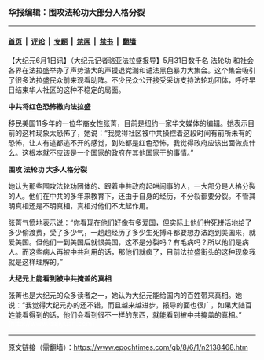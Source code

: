 ### 华报编辑：围攻法轮功大部分人格分裂

---

#### [首页](../../../..?n2138468) &nbsp;|&nbsp; [评论](../../../../../epoch-comment?n2138468) &nbsp;|&nbsp; [专题](../../../../../epoch-special?n2138468) &nbsp;|&nbsp; [禁闻](../../../../../epoch-news?n2138468) &nbsp;|&nbsp; [禁书](../../../../../books?n2138468) &nbsp;|&nbsp; [翻墙](https://github.com/gfw-breaker/nogfw/blob/master/README.md?n2138468)


<div class="post_content" id="artbody" itemprop="articleBody">
 <!-- article content begin -->
 <p>
  【大纪元6月1日讯】（大纪元记者骆亚法拉盛报导】5月31日数千名
  <ok href="https://www.epochtimes.com/gb/tag/%E6%B3%95%E8%BD%AE%E5%8A%9F.html">
   法轮功
  </ok>
  和社会各界在法拉盛举办了声势浩大的声援退党潮和谴法黑色暴力大集会。这个集会吸引了很多法拉盛民众前来观看助阵。不少民众公开接受采访支持法轮功团体，呼吁早日结束华人社区的这种不稳定的局面。
 </p>
 <p>
  <b>
   中共将红色恐怖撒向法拉盛
  </b>
 </p>
 <p>
  移民美国11多年的一位华裔女性张菁，目前是纽约一家华文媒体的编辑。她表示目前的这种现象太恐怖了，她说：“我觉得社区被中共操控着这段时间有前所未有的恐怖，让人有逃都逃不开的感觉，到处都是红色恐怖，我觉得政府应该出面做点什么。这根本就不应该是一个国家的政府在其他国家干的事情。”
 </p>
 <p>
  <b>
   围攻
   <ok href="https://www.epochtimes.com/gb/tag/%E6%B3%95%E8%BD%AE%E5%8A%9F.html">
    法轮功
   </ok>
   大多人格分裂
  </b>
 </p>
 <p>
  她认为那些围攻法轮功团体的、跟着中共政府起哄闹事的人，一大部分是人格分裂的人。他们在中共的多年来教育下，还由于自身的经历，不分裂都要分裂。不管其明真相还是不明真相，真相对他们不太起作用。
 </p>
 <p>
  张菁气愤地表示说：“你看现在他们好像有多爱国，但实际上他们拚死拼活地给了多少偷渡费，受了多少气，一趟趟经历了多少生死搏斗都要想办法跑到美国来，就爱美国。但他们一到美国后就恨美国，这不是分裂吗？有毛病吗？所以他们是病人。而这些病人再被中共利用的话，那他们就疯了，目前法拉盛街头的这种现象我就是这样理解的。”
 </p>
 <p>
  <b>
   大纪元上能看到被中共掩盖的真相
  </b>
 </p>
 <p>
  张菁也是大纪元的众多读者之一，她认为大纪元能给国内的百姓带来真相。她说：“我觉得大纪元办的还不错，而且越来越进步，报导的面也很广，如果大陆百姓能看得到的话，他们会看到很不一样的东西，就能看到被中共掩盖的真相。”
  <br/>
  <font color="#ffffff">
   (http://www.dajiyuan.com)
  </font>
 </p>
 <!-- article content end -->
 <div id="below_article_ad">
 </div>
</div>


---

原文链接（需翻墙）：https://www.epochtimes.com/gb/8/6/1/n2138468.htm